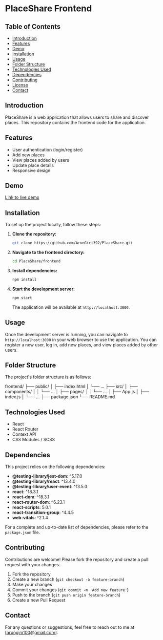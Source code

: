 # PlaceShare Frontend

## Table of Contents

- [Introduction](#introduction)
- [Features](#features)
- [Demo](#demo)
- [Installation](#installation)
- [Usage](#usage)
- [Folder Structure](#folder-structure)
- [Technologies Used](#technologies-used)
- [Dependencies](#dependencies)
- [Contributing](#contributing)
- [License](#license)
- [Contact](#contact)

## Introduction

PlaceShare is a web application that allows users to share and discover places. This repository contains the frontend code for the application.

## Features

- User authentication (login/register)
- Add new places
- View places added by users
- Update place details
- Responsive design

## Demo

[Link to live demo](#)

## Installation

To set up the project locally, follow these steps:

1. **Clone the repository:**

    ```bash
    git clone https://github.com/ArunGiri392/PlaceShare.git
    ```

2. **Navigate to the frontend directory:**

    ```bash
    cd PlaceShare/frontend
    ```

3. **Install dependencies:**

    ```bash
    npm install
    ```

4. **Start the development server:**

    ```bash
    npm start
    ```

    The application will be available at `http://localhost:3000`.

## Usage

Once the development server is running, you can navigate to `http://localhost:3000` in your web browser to use the application. You can register a new user, log in, add new places, and view places added by other users.

## Folder Structure

The project's folder structure is as follows:

frontend/
├── public/
│ ├── index.html
│ └── ...
├── src/
│ ├── components/
│ │ └── ...
│ ├── pages/
│ │ └── ...
│ ├── App.js
│ ├── index.js
│ └── ...
├── package.json
└── README.md


## Technologies Used

- React
- React Router
- Context API
- CSS Modules / SCSS

## Dependencies

This project relies on the following dependencies:

- **@testing-library/jest-dom**: ^5.17.0
- **@testing-library/react**: ^13.4.0
- **@testing-library/user-event**: ^13.5.0
- **react**: ^18.3.1
- **react-dom**: ^18.3.1
- **react-router-dom**: ^6.23.1
- **react-scripts**: 5.0.1
- **react-transition-group**: ^4.4.5
- **web-vitals**: ^2.1.4

For a complete and up-to-date list of dependencies, please refer to the `package.json` file.

## Contributing

Contributions are welcome! Please fork the repository and create a pull request with your changes.

1. Fork the repository
2. Create a new branch (`git checkout -b feature-branch`)
3. Make your changes
4. Commit your changes (`git commit -m 'Add new feature'`)
5. Push to the branch (`git push origin feature-branch`)
6. Create a new Pull Request



## Contact

For any questions or suggestions, feel free to reach out to me at [arungirii100@gmail.com].

